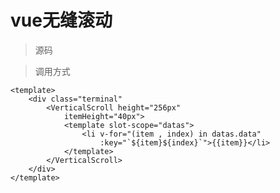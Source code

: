 # vue无缝滚动
> 源码

<template>
    <div class="wrap"
        :style="{height}"
        @mouseenter="stopMove('mouseenter')"
        @mouseleave="startScroll('mouseenter')"
        @wheel="handleWheel">
        <div class="wrap-contain"
            ref="wrap">
            <ul ref="ul"
                v-for="(item, i) in dataList"
                :key="i">
                <slot :data="item"></slot>
            </ul>
        </div>
    </div>
</template>

<script>
export default {
    props: {
        // 滚动区域高度
        height: {
            default: '40px',
            type: String
        },
        // 每个LI的高度
        itemHeight: {
            default: '20px',
            type: String,
            requir: true
        },
        // 数据数组
        datas: {
            default () {
                return []
            },
            type: Array
        },
        // 滚动速率  数字越大 滚动越快
        speed: {
            default: 0.5,
            type: Number
        },
        // 这个随便false true  用来数据改变后 重新初始化组件
        resetScroll: {
            default: false,
            type: Boolean
        }
    },
    mounted () {
        this.setData()
    },
    beforeDestroy () {
        this.stopMove()
    },
    watch: {
        resetScroll () {
            this.setData()
        }
    },
    data () {
        return {
            // 每次滚动时间Id
            timeId: null,
            // ul的高度
            ulHeight: 0,
            // 当前滚动距离
            curScroll: 0,
            dataList: []
        }
    },
    methods: {
        handleWheel (e) {
            this.curScroll = e.wheelDelta > 0 ? this.curScroll - 10 : this.curScroll + 10
            if (-this.curScroll >= 0) {
                this.curScroll = 0
            }
            this.handelScroll()
        },
        // 可能在li的高度被撑开的时候 这个计算有问题  比如 li的高度大于设置的 20  受盒模型影响
        setData () {
            this.stopMove()
            // 如果li的高度 大于 滚动区域的高度 那么就滚动
            const curHeight = this.datas.length * this.getNum(this.itemHeight)
            this.ulHeight = curHeight
            this.dataList = new Array(curHeight > this.getNum(this.height) ? 2 : 1).fill(this.datas)
            this.startScroll()
        },
        getNum (str) {
            return Number(str.replace(/[a-zA-Z]+/, ''))
        },
        startScroll (type) {
            this.removeDocumentEvent()
            if (this.dataList.length > 1) {
                this.$nextTick().then(() => {
                    this.handleMove()
                })
            } else {
                this.stopMove()
            }
        },
        addDocumentEvent () {
            document.addEventListener('mousewheel', this.stopWheel)
            document.addEventListener('DOMMouseScroll', this.stopWheel)
        },
        removeDocumentEvent () {
            document.removeEventListener('mousewheel', this.stopWheel)
            document.removeEventListener('DOMMouseScroll', this.stopWheel)
        },
        stopWheel (event) {
            event.preventDefault()
        },
        getUlHeight () {
            this.ulHeight = this.$refs.ul[0].offsetHeight
        },
        handleMove () {
            this.timeId = requestAnimationFrame(this.handleMove)
            this.curScroll = this.curScroll + this.speed
            this.handelScroll()
        },
        handelScroll () {
            if (this.curScroll >= this.ulHeight) {
                this.$refs.wrap.style.transform = `translate3d(0, 0, 0)`
                this.curScroll = 0
            } else {
                this.$refs.wrap.style.transform = `translate3d(0, -${this.curScroll}px, 0)`
            }
        },
        // s鼠标进入
        stopMove (type) {
            this.dataList.length > 1 && type === 'mouseenter' && this.addDocumentEvent()
            cancelAnimationFrame(this.timeId)
        }
    }
}
</script>

<style lang="scss" >
</style>


> 调用方式

```vue
<template>
    <div class="terminal"
        <VerticalScroll height="256px"
            itemHeight="40px">
            <template slot-scope="datas">
                <li v-for="(item , index) in datas.data"
                    :key="`${item}${index}`">{{item}}</li>
            </template>
        </VerticalScroll>
    </div>
</template>
